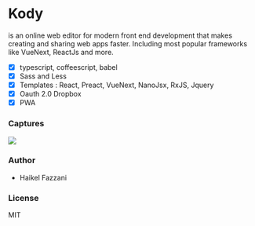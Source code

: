 # Kody
is an online web editor for modern front end development that makes creating and sharing web apps faster. Including most popular frameworks like VueNext, ReactJs and more.

- [x] typescript, coffeescript, babel
- [x] Sass and Less
- [x] Templates : React, Preact, VueNext, NanoJsx, RxJS, Jquery
- [x] Oauth 2.0 Dropbox
- [x] PWA

### Captures
![](https://i.ibb.co/QkrTBbD/editor.png)

### Author
- Haikel Fazzani

### License
MIT